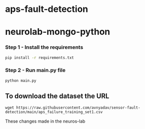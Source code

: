 # aps-fault-detection

# neurolab-mongo-python


### Step 1 - Install the requirements

```bash
pip install -r requirements.txt
```

### Step 2 - Run main.py file

```bash
python main.py
```

## To download the dataset the URL
``` 
wget https://raw.githubusercontent.com/avnyadav/sensor-fault-detection/main/aps_failure_training_set1.csv

```

These changes made in the neuros-lab

